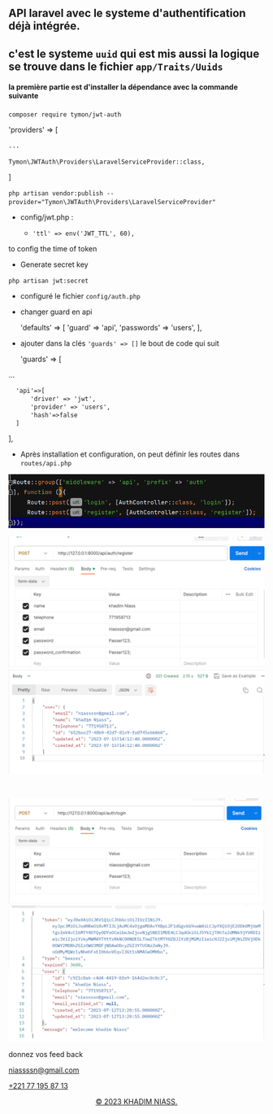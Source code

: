 ## API laravel avec le systeme d'authentification déjà intégrée.
## c'est le systeme `uuid` qui est mis aussi la logique se trouve dans le fichier `app/Traits/Uuids`

#### la première partie est d'installer la dépendance avec la commande suivante


`composer require tymon/jwt-auth`

'providers' => [

    ...

    Tymon\JWTAuth\Providers\LaravelServiceProvider::class,
]

`php artisan vendor:publish --provider="Tymon\JWTAuth\Providers\LaravelServiceProvider"`

- config/jwt.php :
  -     'ttl' => env('JWT_TTL', 60),
to config the time of token

- Generate secret key

`php artisan jwt:secret`

- configuré le fichier `config/auth.php` 
- changer guard en api


    'defaults' => [
        'guard' => 'api',
        'passwords' => 'users',
    ],


  
- ajouter dans la clés ``'guards' => []`` le bout de code qui suit


  'guards' => [

...

      'api'=>[
          'driver' => 'jwt',
          'provider' => 'users',
          'hash'=>false
      ]
 ],

- Après installation et configuration, on peut définir les routes dans `routes/api.php`

![img.png](routes-api.png)

![img_1.png](img_1.png)
![img_2.png](img_2.png)

<br>

![img.png](img.png)
![connexion succed](api-connexion-succed.png)


donnez vos feed back

[niassssn@gmail.com](mailto:niassssn@gmail.com)

[+221 77 195 87 13](https://wa.me/+221771958713)
<center>
<footer>
   <a target="_blank" href="http://khadimniass.me">
      <p>&copy; 2023 KHADIM NIASS.</p>
   </a>
</footer>
</center>
